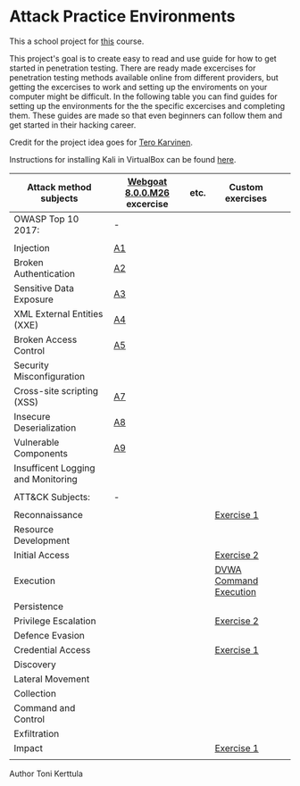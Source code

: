 # Attack Practice Environments

This a school project for [this](https://terokarvinen.com/2021/your-project-infrastructure-project-pro4tf023-3007/) course.

This project's goal is to create easy to read and use guide for how to get started in penetration testing. There are ready made excercises for penetration testing methods available online from different providers, but getting the excercises to work and setting up the enviroments on your computer might be difficult. In the following table you can find guides for setting up the environments for the the specific excercises and completing them. These guides are made so that even beginners can follow them and get started in their hacking career.

Credit for the project idea goes for [Tero Karvinen](https://terokarvinen.com/).

Instructions for installing Kali in VirtualBox can be found [here](https://github.com/tonikerttula/APE/blob/main/Kali.md).

|Attack method subjects   	|[Webgoat 8.0.0.M26](https://github.com/tonikerttula/APE/blob/main/webgoat.md) excercise   	|etc.   	|Custom exercises   	|   	|
|---	|---	|---	|---	|---	|
|OWASP Top 10 2017:   	| -  	|   	|   	|   	|
|   	|   	|   	|   	|   	|
|Injection   	|[A1](https://github.com/tonikerttula/APE/blob/main/A1.md)   	|   	|   	|   	|
|Broken Authentication   	|[A2](https://github.com/tonikerttula/APE/blob/main/A2.md)   	|   	|   	|   	|
|Sensitive Data Exposure   	|[A3](https://github.com/tonikerttula/APE/blob/main/A3.md)   	|   	|   	|   	|
|XML External Entities (XXE)   	|[A4](https://github.com/tonikerttula/APE/blob/main/A4.md)   	|   	|   	|   	|
|Broken Access Control   	|[A5](https://github.com/tonikerttula/APE/blob/main/A5.md)   	|   	|   	|   	|
|Security Misconfiguration   	|   	|   	|   	|   	|
|Cross-site scripting (XSS)   	|[A7](https://github.com/tonikerttula/APE/blob/main/A7.md)   	|   	|   	|   	|
|Insecure Deserialization   	|[A8](https://github.com/tonikerttula/APE/blob/main/A8.md)   	|   	|   	|   	|
|Vulnerable Components   	|[A9](https://github.com/tonikerttula/APE/blob/main/A9.md)   	|   	|   	|   	|
|Insufficent Logging and Monitoring   	|   	|   	|   	|   	|
|   	|   	|   	|   	|   	|
|ATT&CK Subjects:   	| -  	|   	|   	|   	|
|   	|   	|   	|   	|   	|
|Reconnaissance   	|   	|   	|[Exercise 1](https://github.com/tonikerttula/APE/blob/main/metasploitable1.md)   	|   	|
|Resource Development   	|   	|   	|   	|   	|
|Initial Access   	|   	|   	|[Exercise 2](https://github.com/tonikerttula/APE/blob/main/funbox1.md)   	|   	|
|Execution   	|   	|   	|[DVWA Command Execution](https://github.com/tonikerttula/APE/blob/main/dvwa.md)   	|   	|
|Persistence   	|   	|   	|   	|   	|
|Privilege Escalation   	|   	|   	|[Exercise 2](https://github.com/tonikerttula/APE/blob/main/funbox1.md)   	|   	|
|Defence Evasion   	|   	|   	|   	|   	|
|Credential Access   	|   	|   	|[Exercise 1](https://github.com/tonikerttula/APE/blob/main/metasploitable1.md)   	|   	|
|Discovery   	|   	|   	|   	|   	|
|Lateral Movement   	|   	|   	|   	|   	|
|Collection   	|   	|   	|   	|   	|
|Command and Control   	|   	|   	|   	|   	|
|Exfiltration   	|   	|   	|   	|   	|
|Impact   	|   	|   	|[Exercise 1](https://github.com/tonikerttula/APE/blob/main/metasploitable1.md)   	|   	|
|   	|   	|   	|   	|   	|

Author Toni Kerttula
